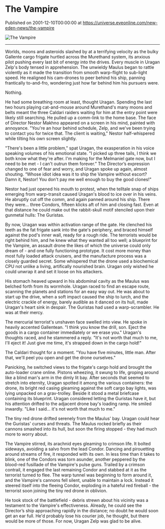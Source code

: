 # The Vampire
Published on 2001-12-10T00:00:00 at https://universe.eveonline.com/new-eden-news/the-vampire

![The Vampire](https://web.ccpgamescdn.com/communityassets/img/chronicles/chronicleImage/vampire.jpg#right)

---

Worlds, moons and asteroids slashed by at a terrifying velocity as the bulky Gallente cargo frigate hurtled across the Murethand system, its anxious pilot pushing every last bit of energy into the drives. Every muscle in Uragan Zelp's body tensed in apprehension. The unwieldy Maulus began to rattle violently as it made the transition from smooth warp-flight to sub-light speed. He realigned his cam-drones to peer behind his ship, panning frantically to-and-fro, wondering just how far behind him his pursuers were.

Nothing.

He had some breathing room at least, thought Uragan. Spending the last two hours playing cat-and-mouse around Murethand's many moons and belts meant the three Caldari raiders waiting for him at the entry point were likely still searching. He pulled up a comm-link to the home base. The face of Director Nestor Makhno appeared on a screen in his mind, painted with annoyance. "You're an hour behind schedule, Zelp, and we've been trying to contact you for twice that. The client is waiting," Nestor half-whispered while tilting his own screen slightly.

"There's been a little problem," spat Uragan, the exasperation in his voice speaking volumes of his emotional state. "I picked up three tails, I think we both know what they're after. I'm making for the Melmaniel gate now, but I need to be met - I can't outrun them forever.” The Director’s expression changed to one of fear and worry, and Uragan spoke up again, almost shouting. “Whose idiot idea was it to ship the Vampire without escort? Damn it, Nestor! You don't pay me well enough to buy the good clones!"

Nestor had just opened his mouth to protest, when the telltale snap of ships emerging from warp-transit caused Uragan's blood to ice over in his veins. He abruptly cut off the comm, and again panned around his ship. There they were... three Condors, fifteen klicks aft of him and closing fast. Even at that distance he could make out the rabbit-skull motif stenciled upon their gunmetal hulls: The Guristas.

By now, Uragan was within activation range of the gate. He clenched his teeth as the fat frigate sank into the gate's periphery, and braced himself against the pod's inner wall, ready for a rough ride. The terrorists would be right behind him, and he knew what they wanted all too well; a blueprint for the Vampire, an assault drone the likes of which the universe could only dream of - and one fully functioning prototype. It cost more money than most fully loaded attack cruisers, and the manufacture process was a closely guarded secret. Some whispered that the drone used a biochemical CPU not unlike a living, artifically nourished brain. Uragan only wished he could unwrap it and set it loose on his attackers.

His stomach heaved upward in his abdominal cavity as the Maulus was belched forth from its wormhole. Uragan raced to find an escape route, scanning the planets and stations for an easy way out. He was about to start up the drive, when a soft impact caused the ship to lurch, and the electric crackle of energy, barely audible as it danced on its hull, made Uragan's heart sink in despair. The Guristas had used a warp-scrambler. He was at their mercy.

The mercurial terrorist's unshaven face swelled into view. He spoke in heavily accented Gallentean. "I think you know the drill, son. Eject the goods in a cargo container immediately or we erase you." Uragan's thoughts raced, and he stammered a reply. "It's not worth that much to me, I'll eject it! Just give me time, it's strapped down in the cargo hold!"

The Caldari thought for a moment. "You have five minutes, little man. After that, we'll peel you open and get the drone ourselves."

Panicking, he switched views to the frigate's cargo hold and brought the auto-loader crane online. Pistons wheezing, it swung to life, groping around like a blind man's arm in the dimly lit bay. After seconds that seemed to stretch into eternity, Uragan spotted it among the various containers: the drone, its bright red casing gleaming against the soft cargo bay lights, was lying unpacked on a grav-trolley. Beside it stood a metal briefcase containing its blueprint. Uragan considered letting the Guristas have it, but his attention drifted to the adjacent drone bay's loading ramp. He smiled inwardly. "Like I said... it's not worth that much to me."

The tiny red drone drifted serenely from the Maulus' bay. Uragan could hear the Guristas' curses and threats. The Maulus rocked briefly as their cannons smashed into its hull, but soon the firing stopped - they had much more to worry about.

The Vampire stirred, its arachnid eyes gleaming to crimson life. It bolted sideways, avoiding a salvo from the lead Condor. Dancing and pirouetting around streams of fire, it responded with its own. In less time than it takes to blink, one of the Condors was torn asunder, another peppered by the blood-red fusillade of the Vampire's pulse guns. Trailed by a crimson contrail, it engaged the last remaining Condor and stabbed at it as the terrorist turned to flee. The warp tunnel was beginning to form around it, and the Vampire's cannons fell silent, unable to maintain a lock. Instead it steered itself into the fleeing Condor, exploding in a hateful red fireball - the terrorist soon joining the tiny red drone in oblivion.

He took stock of the battlefield - debris strewn about his vicinity was a testament to the Vampire's effectiveness. Already, he could see the Director’s ship approaching rapidly in the distance; no doubt he would soon get an ear full. He'd probably lose his courier job, he thought, but there would be more of those. For now, Uragan Zelp was glad to be alive.
